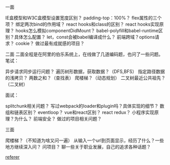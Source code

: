 一面

IE盒模型和W3C盒模型设置宽度区别？
padding-top：100%？
flex属性的三个项？
绑定两次bind的作用域？
react hooks和class的区别？
react hooks实现原理？
hooks怎么模拟componentDidMount？
babel-polyfill和babel-runtime区别？具体怎么配置？
let，const会被babel编译成什么？
前端跨域？options请求？
cookie？
做过最有成就感的项目？

二面
二面全程是在阿里的伯乐系统上，在线做了几道编码题，也问了一些问题。
笔试：

异步请求同步运行问题？
遍历树形数据，获取数据？（DFS,BFS）
指定路径数据的浅拷贝？
两数之和？（查找表）
爬楼梯？（动态规划）
二叉树最近公共祖先？（二叉树）

面试：

splitchunk相关问题？
写过webpack的loader和plugin吗？具体实现的细节？
数组和链表区别？
eventloop？
vue和react区别？
react redux？
小程序实现原理？为什么？
前端安全？
做过的项目相关问题？

三面

爬楼梯？（不知道为啥又问一遍）
从输入一个url到页面显示，经历了什么？一些地方继续深入问？
问项目？
聊一些关于职业发展，自己的追求各种话题？


[referer](https://juejin.cn/post/7021790446393229343)